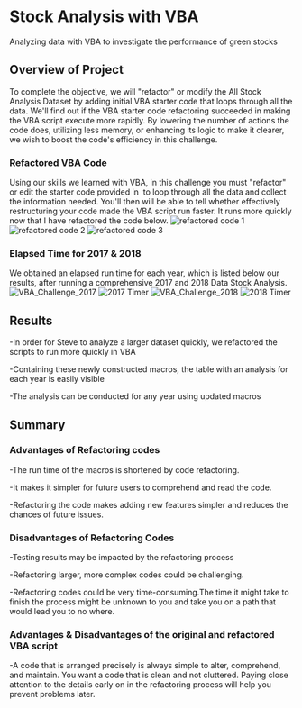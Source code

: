 # Stock Analysis with VBA
Analyzing data with VBA to investigate the performance of green stocks

## Overview of Project
To complete the objective, we will "refactor" or modify the All Stock Analysis Dataset by adding initial VBA starter code that loops through all the data. We'll find out if the VBA starter code refactoring succeeded in making the VBA script execute more rapidly. By lowering the number of actions the code does, utilizing less memory, or enhancing its logic to make it clearer, we wish to boost the code's efficiency in this challenge.

### Refactored VBA Code
Using our skills we learned with VBA, in this challenge you must "refactor" or edit the starter code provided in  to loop through all the data and collect the information needed. You'll then will be able to tell whether effectively restructuring your code made the VBA script run faster. It runs more quickly now that I have refactored the code below.
![refactored code 1](https://user-images.githubusercontent.com/107198518/175452124-f30fc7ed-9754-4e44-bac2-4e0da656c002.png)
![refactored code 2](https://user-images.githubusercontent.com/107198518/175452134-9f786324-6d57-4342-a863-2e2438feba5a.png)
![refactored code 3](https://user-images.githubusercontent.com/107198518/175452173-4470f235-781d-4db6-9013-2a327f18f096.png)

### Elapsed Time for 2017 & 2018
We obtained an elapsed run time for each year, which is listed below our results, after running a comprehensive 2017 and 2018 Data Stock Analysis.
![VBA_Challenge_2017](https://user-images.githubusercontent.com/107198518/175452334-cb1ce028-6a7f-40fa-8b5f-2e13fcfd5df6.png)
![2017 Timer](https://user-images.githubusercontent.com/107198518/175452349-9b615c4a-5837-4dab-a79f-9dc8f3e9603c.png)
![VBA_Challenge_2018](https://user-images.githubusercontent.com/107198518/175452356-2a133ac8-9c5c-4af7-b4c6-8d5becce78fc.png)
![2018 Timer](https://user-images.githubusercontent.com/107198518/175452366-7ef9a6ea-6a95-4f7b-b7d4-ac979a8f3766.png)

## Results

-In order for Steve to analyze a larger dataset quickly, we refactored the scripts to run more quickly in VBA

-Containing these newly constructed macros, the table with an analysis for each year is easily visible

-The analysis can be conducted for any year using updated macros

## Summary

### Advantages of Refactoring codes

-The run time of the macros is shortened by code refactoring.

-It makes it simpler for future users to comprehend and read the code.

-Refactoring the code makes adding new features simpler and reduces the chances of future issues.

### Disadvantages of Refactoring Codes

-Testing results may be impacted by the refactoring process

-Refactoring larger, more complex codes could be challenging.

-Refactoring codes could be very time-consuming.The time it might take to finish the process might be unknown to you and take you on a path that would lead you to  no where.

### Advantages & Disadvantages of the original and refactored VBA script

-A code that is arranged precisely is always simple to alter, comprehend, and maintain. You want a code that is clean and not cluttered. Paying close attention to the details early on in the refactoring process will help you prevent problems later.

